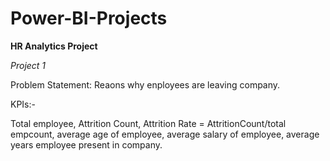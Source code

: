 # Power-BI-Projects

**HR Analytics Project**

*Project 1*

Problem Statement: Reaons why enployees are leaving company.

KPIs:-

Total employee,
Attrition Count,
Attrition Rate = AttritionCount/total empcount,
average age of employee,
average salary of employee,
average years employee present in company.
